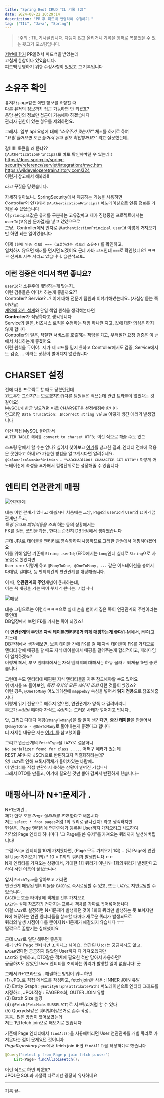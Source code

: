 ```yaml
---
title: "Spring Boot CRUD TIL 기록 (2)"
date: 2024-08-22 10:29:14
description: "PR 후 피드백 반영하여 수정하기."
tag: ["TIL", "Java", "Spring"]
---
```


> ! 주의 : TIL 게시글입니다. 다듬지 않고 올리거나 기록을 통째로 복붙했을 수 있는 뒷고기 포스팅입니다.

[저번에 한거](https://sungpaks.github.io/til/spring-boot-crud-and-trying-hexagonal-architecture/) PR올려서 피드백을 받았는데  
고칠게 한참이나 있었습니다.  
피드백 반영하기 위한 수정사항이 있었고 그 기록입니다

# 소유주 확인

유저가 page같은 어떤 정보를 요청할 때  
다른 유저의 정보까지 접근 가능하면 안 되겠죠?  
응당 본인의 정보만 접근이 가능해야 하겠습니다  
관리자 권한이 있는 경우를 제외하면요.

그래서.. 일부 api 요청에 대해 _"소유주가 맞는지?"_ 체크를 하기로 하여  
_"요청 들어오면 토큰 뜯어서 유저 정보 확인할까요?"_ 라고 질문했는데..

갈!!!!!! 토큰을 왜 뜯냐??  
`@AuthenticationPrincipal`로 바로 확인해버릴 수 있는데!!  
https://docs.spring.io/spring-security/reference/servlet/integrations/mvc.html  
https://wildeveloperetrain.tistory.com/324  
이런거 참고해서 해봐라!!

라고 꾸짖음 당했습니다.

자세히 알아보니.. SpringSecurity에서 제공하는 기능을 사용하면  
Controller의 인자에서 `@AuthenticationPrincipal` 어노테이션으로 인증 정보를 가져올 수 있었습니다  
이 `principal`값은 유저를 구분하는 고유값이고 제가 진행중인 프로젝트에서는 `userId`(고유한 문자열)을 넣고 있었으므로  
그냥.. Controller에서 인자로 `@AuthenticationPrincipal userId` 이렇게 가져오기만 하면 되는 일이었습니다

이제 `(현재 인증 정보) === (요청하려는 정보의 소유주)` 를 확인하고,  
일치하지 않으면 에러를 던지면 되겠어요
근데 자바 코드인데 `===`로 확인했네요? ㅋㅋㅋ 진짜로 자주 저러고 있습니다. 습관적으로..

## 이런 검증은 어디서 하면 좋나요?

`userId`가 소유주에 해당하는게 맞는지..  
이런 검증들은 어디서 하는게 좋을까요??  
Controller? Service? ..? 이에 대해 전문가 팀원과 이야기해봤는데요..(사실상 듣는 쪽이었음)  
[계약에 의한 설계](https://kukim.tistory.com/76)와 단일 책임 원칙을 생각해본다면  
**Controller**가 적당하다고 생각됩니다  
Service의 일은, 비즈니스 로직을 수행하는 책임 하나만 지고, 값에 대한 의심은 하지 않게 합니다  
Controller의 일은, 적절한 서비스를 호출하는 책임을 지고, 부적절한 요청 검증은 이 선에서 처리하는게 좋겠어요  
이런 원칙을 두어야.. 제가 제 코드를 믿지 못하고 Controller에서도 검증, Service에서도 검증, ... 이러는 상황이 벌어지지 않겠습니다

# CHARSET 설정

전에 다른 프로젝트 할 때도 당했던건데  
윈도우만 그런지?는 모르겠지만?(다른 팀원들은 맥쓰는데 관련 트러블이 없었다는 것 같아요)  
MySQL에 한글 넣으려면 따로 CHARSET을 설정해줘야 합니다  
안그러면 `Data truncation: Incorrect string value` 이렇게 생긴 에러가 발생합니다

이건 직접 MySQL 들어가서  
`ALTER TABLE 테이블 convert to charset UTF8;` 이런 식으로 해줄 수도 있고

스프링 단에서 할 수는 없나? 싶어서 찾아보고 [여기](https://yeonyeon.tistory.com/167)를 참고한 결과,
엔티티 전체에 적용은 못한다고 하네요? 가능한 방법을 알고계시다면 알려주세요.  
`@Column(columnDefinition = "VARCHAR(100) CHARACTER SET UTF8")` 이렇게 어노테이션에 속성을 추가해서 컬럼단위로는 설정해줄 수 있습니다

# 엔티티 연관관계 매핑

![연관관계](image.png)

대충 이런 관계가 있다고 해봅시다
처음에는 그냥, `Page`의 `userId`가 `User`의 `id`이게끔 관계만 두고,  
_특정 유저의 페이지들을 조회_ 하는 등의 상황에서는  
FK를 걸든, 쪼인을 하든, 한다는 순전히 DB관점에서 생각했습니다

근데 JPA로 테이블을 엔티티로 영속화하여 사용하므로 그러한 관점에서 매핑해야겠어요  
이를 위해 일단 기존에 `String userId;`(ERD에서는 `Long`인데 실제로 `String`으로 사용중)로 했었다면  
`User user` 이렇게 하고 `@ManyToOne, @OneToMany, ...` 같은 어노테이션을 붙여서  
다대일, 일대다, 등 엔티티간의 연관관계를 매핑해줍니다.

이 때, **연관관계의 주인**개념이 존재하는데,  
이는 즉 매핑을 거는 쪽이 주체가 된다는. 거십니다

![매핑](image-1.png)

대충 그림으로는 이런식ㅋㅋㅋ으로 실제 손을 뻗어서 잡은 쪽이 연관관계의 주인이라는 뜻인데  
DB입장에서 보면 FK를 가지는 쪽이 되겠죠?

이 **연관관계의 주인은 자식 테이블(엔티티)가 되게 매핑하는게 좋다**(1-M에서, M쪽)고 하는데  
DB관점에서 생각해보면, 보통 테이블 간에 FK를 걸 때 자식 테이블이 FK를 가지므로  
엔티티 간에 매핑을 할 때도 자식 테이블에서 매핑을 걸어주는게 합리적이고, 패러다임이 일치하겠죠?  
이렇게 해서, 부모 엔티티에서는 자식 엔티티에 대해서는 하등 몰라도 되게끔 하면 좋겠습니다

그런데 부모 엔티티에 매핑된 자식 엔티티들을 자주 참조해야할 수도 있어요  
위 예시를 또 들어보면, _특정 유저의 모든 페이지 조회_ 이런 것들이 있겠죠?  
이런 경우, `@OneToMany` 어노테이션에 `mappedBy` 속성을 넣어서 **읽기 전용**으로 참조해줍시다  
이렇게 읽기 전용으로 해주지 않으면, 연관관계가 양쪽 다 걸려버리니  
부모가 수정될 떄마다 자식도 수정되는 드러운 사태가 벌어지고 맙니다..

앗, 그리고 다대다 매핑(`@ManyToMany`)을 할 일이 생긴다면, **중간 테이블**을 만들어서  
`@ManyToOne - @OneToMany`로 풀어내는게 좋겠다고 합니다  
더 자세한 내용은 저는 [여기..](https://colevelup.tistory.com/41)를 참고했어욥

그리고 연관관계의 `FetchType`을 `LAZY`로 설정하니  
`No serializer found for class .....` 어쩌구 에러가 떴는데  
REST API니까 JSON으로 반환하고자 직렬화하려는데?  
앗! `LAZY`로 인해 프록시객체가 들어차있는 바람에..  
이 엔티티를 직접 반환하지 못하는 상황이 벌어진 거십니다  
그래서 DTO를 만들고, 여기에 필요한 것만 뽑아 감싸서 반환하게 했습니다~

# 매핑하니까 N+1문제가 .

N+1문제란..  
제가 만약 _모든 Page 엔티티를 조회_ 한다고 해봅시다  
저는 `select * from pages`처럼 1회 쿼리로 끝나겠지? 라고 생각하지만  
현실은.. Page 엔티티에 연관관계가 등록된 User까지 가져오려고 시도하여  
각각의 Page 엔티티 하나마다 "그 Page를 쓴 유저"를 가져오는 쿼리까지 발생해버립니다!

그럼 Page 엔티티를 10개 가져왔다면, (Page 모두 가져오기 1회) + (각 Page에 연관된 User 가져오기 1회) \* 10 = 11회의 쿼리가 발생합니다 ㄷㄷ  
N개 엔티티를 가져오는 상황에서, 기대한 1회 쿼리가 아닌 N+1회의 쿼리가 발생한다고 하여 저런 이름이 붙었습니다

앞서 `FetchType`을 알아보고 가자면  
연관관계 매핑된 엔티티들을 `EAGER`로 즉시로딩할 수 있고, 또는 `LAZY`로 지연로딩할 수 있습니다.  
`EAGER`는 호출 타이밍에 객체를 전부 가져오고  
`LAZY`는 실제 참조하기 전까지는 프록시 객체를 가짜로 집어넣어둡니다  
이걸 `LAZY`로 설정하면 N+1문제가 발생하던 것이 1회의 쿼리만 발생하는 듯 보이지만  
N에 해당하는 연관 엔티티들을 참조할 때마다 새로운 쿼리가 발생되므로  
쿼리의 발생 시점이 다를 뿐이지 N+1문제가 해결되지 않습니다 ㅜㅜ  
딸깍으로 꿀빨기는 실패했어요

근데 `LAZY`로 일단 해두면 좋은게  
제가 만약 Page 엔티티만 조회하고 싶어요.. 연관된 User는 궁금하지도 않고.  
`EAGER`였다면 궁금하지 않았던 User까지 다 가져오겠지만  
`LAZY`와 함께하고, DTO같은 객체에 필요한 것만 담아서 사용하면?  
궁금하지도 않았던 User 엔티티를 조회하는 쿼리가 발생할 일이 없습니다! 굿

그래서 N+1프라브람.. 해결하는 방법이 뭐냐 하면  
(1) JPQL로 직접 메서드를 작성하고, fetch join을 사용 : INNER JOIN 유발  
(2) Entity Graph : `@EntityGraph(attributePath)` 어노테이션으로 엔티티 그래프를 지정하고, JPQL작성 : EAGER조회, OUTER JOIN 유발  
(3) Batch Size 설정  
(4) `@Fetch(FetcMode.SUBSELECT)`로 서브쿼리처럼 할 수 있다  
(5) Querydsl같은 쿼리빌더같은거로 손수 작성..  
등등.. 많은 방법이 있어보였는데  
저는 1번 fetch join으로 해보기로 했습니다

기존에 Page 엔티티에서 `findAll()`을 사용해버리면 User 연관관계를 개별 쿼리로 가져온다는 점이 문제였던 것이니까  
*PageRepository.java*에서 fetch join 버전 `findAll()`을 작성하기로 했습니다

```java
@Query("select p from Page p join fetch p.user")
	List<Page> findAllJoinFetch();
```

이런 식으로 하면 되겠죠?  
JPQL은 SQL과 사알짝 다르지만 굉장히 유사하네요

---

기록 끝~
